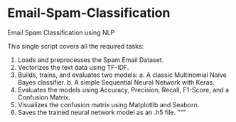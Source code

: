 # Email-Spam-Classification
Email Spam Classification using NLP

This single script covers all the required tasks:
1.  Loads and preprocesses the Spam Email Dataset.
2.  Vectorizes the text data using TF-IDF.
3.  Builds, trains, and evaluates two models:
    a. A classic Multinomial Naive Bayes classifier.
    b. A simple Sequential Neural Network with Keras.
4.  Evaluates the models using Accuracy, Precision, Recall, F1-Score, and a Confusion Matrix.
5.  Visualizes the confusion matrix using Matplotlib and Seaborn.
6.  Saves the trained neural network model as an .h5 file.
"""
